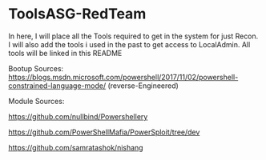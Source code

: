 # ToolsASG-RedTeam
In here, I will place all the Tools required to get in the system for just Recon. I will also add the tools i used in the past to get access to LocalAdmin. All tools will be linked in this README

Bootup Sources:
https://blogs.msdn.microsoft.com/powershell/2017/11/02/powershell-constrained-language-mode/
(reverse-Engineered)

Module Sources:

https://github.com/nullbind/Powershellery

https://github.com/PowerShellMafia/PowerSploit/tree/dev

https://github.com/samratashok/nishang

